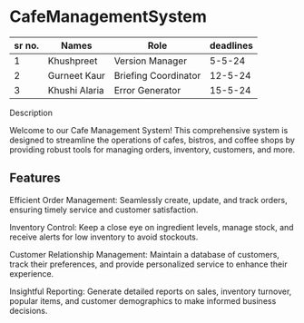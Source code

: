 # CafeManagementSystem

|sr no.|Names|Role|deadlines|
|---|---|----|----|
| 1| Khushpreet| Version Manager| 5-5-24|
| 2| Gurneet Kaur| Briefing Coordinator| 12-5-24|
| 3| Khushi Alaria| Error Generator| 15-5-24|

Description

Welcome to our Cafe Management System! This comprehensive system is designed to streamline the operations of cafes, bistros, and coffee shops by providing robust tools for managing orders, inventory, customers, and more.

## Features

Efficient Order Management: Seamlessly create, update, and track orders, ensuring timely service and customer satisfaction.

Inventory Control: Keep a close eye on ingredient levels, manage stock, and receive alerts for low inventory to avoid stockouts.

Customer Relationship Management: Maintain a database of customers, track their preferences, and provide personalized service to enhance their experience.

Insightful Reporting: Generate detailed reports on sales, inventory turnover, popular items, and customer demographics to make informed business decisions.

